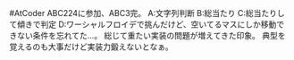 #AtCoder ABC224に参加、ABC3完。
A:文字列判断
B:総当たり
C:総当たりして傾きで判定
D:ワーシャルフロイデで挑んだけど、空いてるマスにしか移動できない条件を忘れてた…。
総じて重たい実装の問題が増えてきた印象。
典型を覚えるのも大事だけど実装力鍛えないとなぁ。
